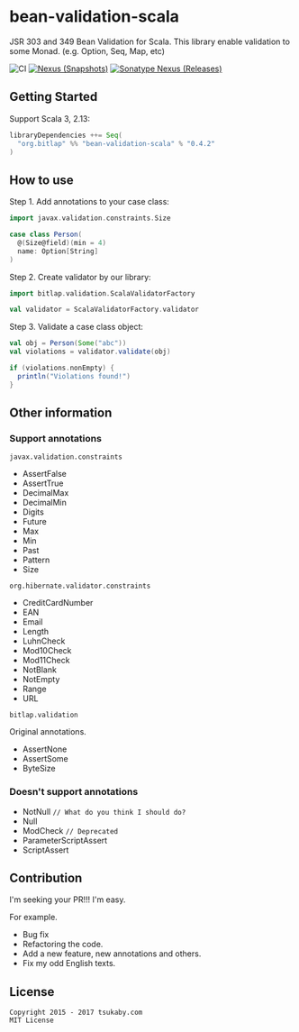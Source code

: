 # bean-validation-scala

JSR 303 and 349 Bean Validation for Scala.
This library enable validation to some Monad. (e.g. Option, Seq, Map, etc)

![CI][Badge-CI] [![Nexus (Snapshots)][Badge-Snapshots]][Link-Snapshots] [![Sonatype Nexus (Releases)][Badge-Releases]][Link-Releases]

[Badge-CI]: https://github.com/bitlap/bean-validation-scala/actions/workflows/scala.yml/badge.svg
[Badge-Snapshots]: https://img.shields.io/nexus/s/io.github.jxnu-liguobin/bean-validation-scala_3?server=https%3A%2F%2Foss.sonatype.org
[Link-Snapshots]: https://oss.sonatype.org/content/repositories/snapshots/io/github/jxnu-liguobin/bean-validation-scala_3/

[Badge-Releases]: https://img.shields.io/nexus/r/io.github.jxnu-liguobin/bean-validation-scala_3?server=https%3A%2F%2Foss.sonatype.org
[Link-Releases]: https://oss.sonatype.org/content/repositories/releases/io/github/jxnu-liguobin/bean-validation-scala_3/

## Getting Started

Support Scala 3, 2.13:
```scala
libraryDependencies ++= Seq(
  "org.bitlap" %% "bean-validation-scala" % "0.4.2"
)
```

## How to use

Step 1. Add annotations to your case class:
```scala
import javax.validation.constraints.Size

case class Person(
  @(Size@field)(min = 4)
  name: Option[String]
)
```

Step 2. Create validator by our library:
```scala
import bitlap.validation.ScalaValidatorFactory

val validator = ScalaValidatorFactory.validator
```

Step 3. Validate a case class object:
```scala
val obj = Person(Some("abc"))
val violations = validator.validate(obj)

if (violations.nonEmpty) {
  println("Violations found!")
}

```

## Other information

### Support annotations

`javax.validation.constraints`

- AssertFalse
- AssertTrue
- DecimalMax
- DecimalMin
- Digits
- Future
- Max
- Min
- Past
- Pattern
- Size

`org.hibernate.validator.constraints`

- CreditCardNumber
- EAN
- Email
- Length
- LuhnCheck
- Mod10Check
- Mod11Check
- NotBlank
- NotEmpty
- Range
- URL

`bitlap.validation`

Original annotations.

- AssertNone
- AssertSome
- ByteSize

### Doesn't support annotations

- NotNull `// What do you think I should do?`
- Null
- ModCheck `// Deprecated`
- ParameterScriptAssert
- ScriptAssert


## Contribution

I'm seeking your PR!!!
I'm easy.

For example.

- Bug fix
- Refactoring the code.
- Add a new feature, new annotations and others.
- Fix my odd English texts.

## License

```
Copyright 2015 - 2017 tsukaby.com
MIT License
```
